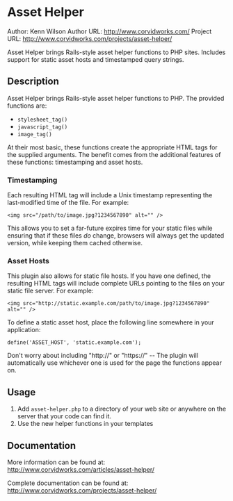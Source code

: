 Asset Helper
========================================

Author: Kenn Wilson
Author URL: http://www.corvidworks.com/
Project URL: http://www.corvidworks.com/projects/asset-helper/


Asset Helper brings Rails-style asset helper functions to PHP sites. Includes support for static asset hosts and timestamped query strings.


Description
-------------------

Asset Helper brings Rails-style asset helper functions to PHP. The provided functions are:

* `stylesheet_tag()`
* `javascript_tag()`
* `image_tag()`

At their most basic, these functions create the appropriate HTML tags for the supplied arguments. The benefit comes from the additional features of these functions: timestamping and asset hosts.


### Timestamping ###

Each resulting HTML tag will include a Unix timestamp representing the last-modified time of the file. For example:

	<img src="/path/to/image.jpg?1234567890" alt="" />

This allows you to set a far-future expires time for your static files while ensuring that if these files _do_ change, browsers will always get the updated version, while keeping them cached otherwise. 


### Asset Hosts ###

This plugin also allows for static file hosts. If you have one defined, the resulting HTML tags will include complete URLs pointing to the files on your static file server. For example:

	<img src="http://static.example.com/path/to/image.jpg?1234567890" alt="" />

To define a static asset host, place the following line somewhere in your application:

	define('ASSET_HOST', 'static.example.com');

Don't worry about including "http://" or "https://" -- The plugin will automatically use whichever one is used for the page the functions appear on.


Usage
-------------------

1. Add `asset-helper.php` to a directory of your web site or anywhere
   on the server that your code can find it.
2. Use the new helper functions in your templates


Documentation
-------------------

More information can be found at:
http://www.corvidworks.com/articles/asset-helper/

Complete documentation can be found at:
http://www.corvidworks.com/projects/asset-helper/



